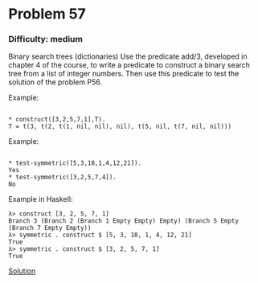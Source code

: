 # Problem 57
### Difficulty: medium
Binary search trees (dictionaries)
Use the predicate add/3, developed in chapter 4 of the course, to write a predicate to construct a binary search tree from a list of integer numbers.
Then use this predicate to test the solution of the problem P56.

Example:

```

* construct([3,2,5,7,1],T).
T = t(3, t(2, t(1, nil, nil), nil), t(5, nil, t(7, nil, nil)))
```
Example:

```

* test-symmetric([5,3,18,1,4,12,21]).
Yes
* test-symmetric([3,2,5,7,4]).
No
```
Example in Haskell:

```
λ> construct [3, 2, 5, 7, 1]
Branch 3 (Branch 2 (Branch 1 Empty Empty) Empty) (Branch 5 Empty (Branch 7 Empty Empty))
λ> symmetric . construct $ [5, 3, 18, 1, 4, 12, 21]
True
λ> symmetric . construct $ [3, 2, 5, 7, 1]
True
```
[Solution](https://wiki.haskell.org/99_questions/Solutions/57)
